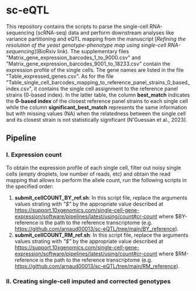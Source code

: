 # sc-eQTL
This repository contains the scripts to parse the single-cell RNA-sequencing (scRNA-seq) data and perform downstream analyses like variance partitioning and eQTL mapping from the manuscript [*Refining the resolution of the yeast genotype-phenotype map using single-cell RNA-sequencing*](BioRxiv link). The supplementary files "Matrix_gene_expression_barcodes_1_to_9000.csv" and "Matrix_gene_expression_barcodes_9001_to_18233.csv" contain the expression profile of the single cells. The gene names are listed in the file "Table_expressed_genes.csv". As for the file "Table_single_cell_barcodes_mapping_to_reference_panel_strains_0_based_index.csv", it contains the single cell assignment to the reference panel strains (0-based index). In the latter table, the column **best_match** indicates the **0-based index** of the closest reference panel strains to each single cell while the column **significant_best_match** represents the same information but with missing values (NA) when the relatedness between the single cell and its closest strain is not statistically significant (N'Guessan et al., 2023). 

## Pipeline
### I. Expression count
To obtain the expression profile of each single cell, filter out noisy single cells (empty droplets, low number of reads, etc) and obtain the read mapping that allows to perform the allele count, run the following scripts in the specified order:
1. **submit_cellCOUNT_BY_ref.sh**: In this script file, replace the arguments values strating with *"$"* by the appropriate value described at https://support.10xgenomics.com/single-cell-gene-expression/software/pipelines/latest/using/count#cr-count where $BY-reference is the path to the reference transcriptome (e.g. https://github.com/arnaud00013/sc-eQTL/tree/main/BY_reference).
2. **submit_cellCOUNT_RM_ref.sh**: In this script file, replace the arguments values strating with *"$"* by the appropriate value described at https://support.10xgenomics.com/single-cell-gene-expression/software/pipelines/latest/using/count#cr-count where $RM-reference is the path to the reference transcriptome (e.g. https://github.com/arnaud00013/sc-eQTL/tree/main/RM_reference).

### II. Creating single-cell imputed and corrected genotypes

